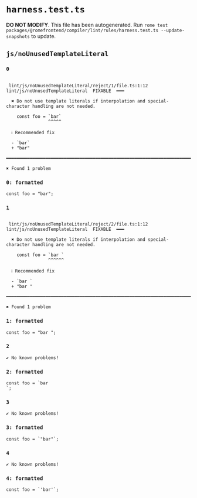 # `harness.test.ts`

**DO NOT MODIFY**. This file has been autogenerated. Run `rome test packages/@romefrontend/compiler/lint/rules/harness.test.ts --update-snapshots` to update.

## `js/noUnusedTemplateLiteral`

### `0`

```

 lint/js/noUnusedTemplateLiteral/reject/1/file.ts:1:12 lint/js/noUnusedTemplateLiteral  FIXABLE  ━━━

  ✖ Do not use template literals if interpolation and special-character handling are not needed.

    const foo = `bar`
                ^^^^^

  ℹ Recommended fix

  - `bar`
  + "bar"

━━━━━━━━━━━━━━━━━━━━━━━━━━━━━━━━━━━━━━━━━━━━━━━━━━━━━━━━━━━━━━━━━━━━━━━━━━━━━━━━━━━━━━━━━━━━━━━━━━━━

✖ Found 1 problem

```

### `0: formatted`

```
const foo = "bar";

```

### `1`

```

 lint/js/noUnusedTemplateLiteral/reject/2/file.ts:1:12 lint/js/noUnusedTemplateLiteral  FIXABLE  ━━━

  ✖ Do not use template literals if interpolation and special-character handling are not needed.

    const foo = `bar `
                ^^^^^^

  ℹ Recommended fix

  - `bar `
  + "bar "

━━━━━━━━━━━━━━━━━━━━━━━━━━━━━━━━━━━━━━━━━━━━━━━━━━━━━━━━━━━━━━━━━━━━━━━━━━━━━━━━━━━━━━━━━━━━━━━━━━━━

✖ Found 1 problem

```

### `1: formatted`

```
const foo = "bar ";

```

### `2`

```
✔ No known problems!

```

### `2: formatted`

```
const foo = `bar
`;

```

### `3`

```
✔ No known problems!

```

### `3: formatted`

```
const foo = `"bar"`;

```

### `4`

```
✔ No known problems!

```

### `4: formatted`

```
const foo = `'bar'`;

```
